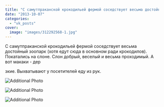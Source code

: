 ```yaml
---
title: "С самутпраканской крокодильей фермой соседствует весьма достойный зоопарк (хотя едут сюда в основном..."
date: "2013-10-07"
categories: 
  - "vk_posts"
cover:
  image: "images/312292568-1.jpg"
---
```


С самутпраканской крокодильей фермой соседствует весьма достойный зоопарк (хотя едут сюда в основном ради крокодилов). Покатались на слоне. Слон добрый, веселый и весьма проходимый. А вот макаки - дер

<!--more--> зкие. Выхватывают у посетителей еду из рук.

![Additional Photo](https://vodpop.ru/wp-content/uploads/2023/07/312292569-1.jpg)

![Additional Photo](https://vodpop.ru/wp-content/uploads/2023/07/312292570-1.jpg)

![Additional Photo](https://vodpop.ru/wp-content/uploads/2023/07/312292571-1.jpg)
